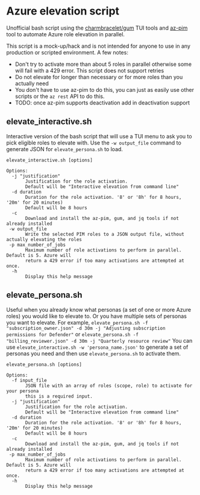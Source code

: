# Azure elevation script

Unofficial bash script using the [charmbracelet/gum](https://github.com/charmbracelet/gum) TUI tools and [az-pim](https://github.com/demoray/azure-pim-cli) tool to automate Azure role elevation in parallel.

This script is a mock-up/hack and is not intended for anyone to use in any production or scripted environment. A few notes:

* Don't try to activate more than about 5 roles in parallel otherwise some will fail with a 429 error. This script does not support retries
* Do not elevate for longer than necessary or for more roles than you actually need
* You don't have to use az-pim to do this, you can just as easily use other scripts or the `az rest` API to do this.
* TODO: once az-pim supports deactivation add in deactivation support

## elevate_interactive.sh

Interactive version of the bash script that will use a TUI menu to ask you to pick eligible roles to elevate with. Use the `-w output_file` command to generate JSON for `elevate_persona.sh` to load.

``` text
elevate_interactive.sh [options]

Options:
  -j "justification"
       Justification for the role activation.
       Default will be "Interactive elevation from command line"
  -d duration
       Duration for the role activation. '8' or '8h' for 8 hours, '20m' for 20 minutes)
       Default will be 8 hours
  -c
       Download and install the az-pim, gum, and jq tools if not already installed
 -w output_file
       Write the selected PIM roles to a JSON output file, without actually elevating the roles
 -p max_number_of_jobs
       Maximum number of role activations to perform in parallel. Default is 5. Azure will
       return a 429 error if too many activations are attempted at once.
  -h
       Display this help message
```

## elevate_persona.sh

Useful when you already know what personas (a set of one or more Azure roles) you would like to elevate to. Or you have multiple sets of personas you want to elevate. For example, `elevate_persona.sh -f "subscription_owner.json" -d 30m -j "Adjusting subscription permissions for Defender"` or `elevate_persona.sh -f "billing_reviewer.json" -d 30m -j "Quarterly resource review"` You can use `elevate_interactive.sh -w 'persona_name.json'` to generate a set of personas you need and then use `elevate_persona.sh` to activate them.

``` text
elevate_persona.sh [options]

Options:
  -f input_file
       JSON file with an array of roles (scope, role) to activate for your persona
       this is a required input.
  -j "justification"
       Justification for the role activation.
       Default will be "Interactive elevation from command line"
  -d duration
       Duration for the role activation. '8' or '8h' for 8 hours, '20m' for 20 minutes)
       Default will be 8 hours
  -c
       Download and install the az-pim, gum, and jq tools if not already installed
 -p max_number_of_jobs
       Maximum number of role activations to perform in parallel. Default is 5. Azure will
       return a 429 error if too many activations are attempted at once.
  -h
       Display this help message
```
